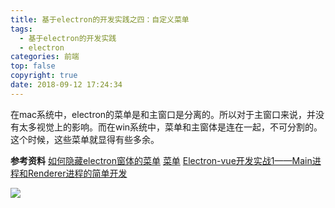 ```yaml
---
title: 基于electron的开发实践之四：自定义菜单
tags:
  - 基于electron的开发实践
  - electron
categories: 前端
top: false
copyright: true
date: 2018-09-12 17:24:34
---
```

在mac系统中，electron的菜单是和主窗口是分离的。所以对于主窗口来说，并没有太多视觉上的影响。而在win系统中，菜单和主窗体是连在一起，不可分割的。这个时候，这些菜单就显得有些多余。
<!--more-->

**参考资料**
[如何隐藏electron窗体的菜单](https://newsn.net/say/electron-hide-sys-menu.html)
[菜单](http://doc.yzone.net/electron/docs-translations/zh-CN/api/menu.md)
[Electron-vue开发实战1——Main进程和Renderer进程的简单开发](https://juejin.im/post/5a5ebb94f265da3e32458205)

![](http://oankigr4l.bkt.clouddn.com/wexin.png)